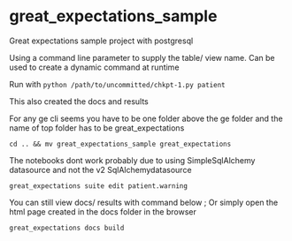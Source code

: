 # great_expectations_sample
Great expectations sample project with postgresql

Using a command line parameter to supply the table/ view name. Can be used to create a dynamic command at runtime

Run with ```python /path/to/uncommitted/chkpt-1.py patient```

This also created the docs and results

For any ge cli seems you have to be one folder above the ge folder and the name of top folder has to be great_expectations

```cd .. && mv great_expectations_sample great_expectations```

The notebooks dont work  probably  due to using SimpleSqlAlchemy datasource and not the v2 SqlAlchemydatasource

```great_expectations suite edit patient.warning```

You can still view docs/ results with command below ; Or simply open the html page created in the docs folder in the browser

```great_expectations docs build```


